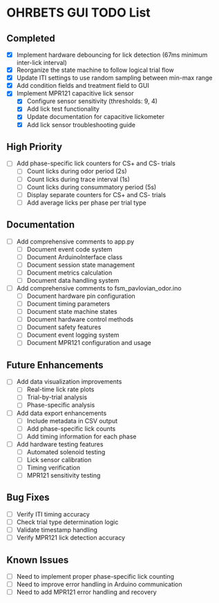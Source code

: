 # OHRBETS GUI TODO List

## Completed
- [x] Implement hardware debouncing for lick detection (67ms minimum inter-lick interval)
- [x] Reorganize the state machine to follow logical trial flow
- [x] Update ITI settings to use random sampling between min-max range
- [x] Add condition fields and treatment field to GUI
- [x] Implement MPR121 capacitive lick sensor
  - [x] Configure sensor sensitivity (thresholds: 9, 4)
  - [x] Add lick test functionality
  - [x] Update documentation for capacitive lickometer
  - [x] Add lick sensor troubleshooting guide

## High Priority
- [ ] Add phase-specific lick counters for CS+ and CS- trials
  - [ ] Count licks during odor period (2s)
  - [ ] Count licks during trace interval (1s)
  - [ ] Count licks during consummatory period (5s)
  - [ ] Display separate counters for CS+ and CS- trials
  - [ ] Add average licks per phase per trial type

## Documentation
- [ ] Add comprehensive comments to app.py
  - [ ] Document event code system
  - [ ] Document ArduinoInterface class
  - [ ] Document session state management
  - [ ] Document metrics calculation
  - [ ] Document data handling system

- [ ] Add comprehensive comments to fsm_pavlovian_odor.ino
  - [ ] Document hardware pin configuration
  - [ ] Document timing parameters
  - [ ] Document state machine states
  - [ ] Document hardware control methods
  - [ ] Document safety features
  - [ ] Document event logging system
  - [ ] Document MPR121 configuration and usage

## Future Enhancements
- [ ] Add data visualization improvements
  - [ ] Real-time lick rate plots
  - [ ] Trial-by-trial analysis
  - [ ] Phase-specific analysis

- [ ] Add data export enhancements
  - [ ] Include metadata in CSV output
  - [ ] Add phase-specific lick counts
  - [ ] Add timing information for each phase

- [ ] Add hardware testing features
  - [ ] Automated solenoid testing
  - [ ] Lick sensor calibration
  - [ ] Timing verification
  - [ ] MPR121 sensitivity testing

## Bug Fixes
- [ ] Verify ITI timing accuracy
- [ ] Check trial type determination logic
- [ ] Validate timestamp handling
- [ ] Verify MPR121 lick detection accuracy

## Known Issues
- [ ] Need to implement proper phase-specific lick counting
- [ ] Need to improve error handling in Arduino communication
- [ ] Need to add MPR121 error handling and recovery 